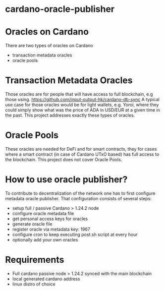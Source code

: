 # cardano-oracle-publisher

# Oracles on Cardano
There are two types of oracles on Cardano
- transaction metadata oracles
- oracle pools

# Transaction Metadata Oracles
Those oracles are for people that will have access to full blockchain, e.g those using. https://github.com/input-output-hk/cardano-db-sync
A typical use case for those oracles would be for light wallets, e.g. Yoroi, where they could simply show what was the price of ADA in USD/EUR at a given time in the past. This project addresses exactly these types of oracles.

# Oracle Pools
These oracles are needed for DeFi and for smart contracts, they for cases where a smart contract (in case of Cardano UTxO based) has full access to the blockchain. This project does not cover Oracle Pools.

# How to use oracle publisher?

To contribute to decentralization of the network one has to first configure metadata oracle publisher. That configuration consists of several steps:
- setup full / passive Cardano > 1.24.2 node
- configure oracle metadata file
- get personal access keys for oracles
- generate oracle file
- register oracle via metadata key: 1967
- configure cron to keep executing post.sh script at every hour
- optionally add your own oracles

# Requirements
- Full cardano passive node > 1.24.2 synced with the main blockchain
- local generated cardano address
- linux distro of choice

